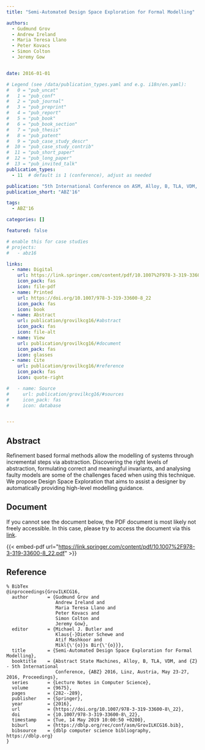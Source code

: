 ```yaml
---
title: "Semi-Automated Design Space Exploration for Formal Modelling"

authors:
  - Gudmund Grov
  - Andrew Ireland
  - Maria Teresa Llano
  - Peter Kovacs
  - Simon Colton
  - Jeremy Gow


date: 2016-01-01

# Legend (see /data/publication_types.yaml and e.g. i18n/en.yaml): 
#   0 = "pub_uncat"
#   1 = "pub_conf"
#   2 = "pub_journal"
#   3 = "pub_preprint"
#   4 = "pub_report"
#   5 = "pub_book"
#   6 = "pub_book_section"
#   7 = "pub_thesis"
#   8 = "pub_patent"
#   9 = "pub_case_study_descr"
#  10 = "pub_case_study_contrib"
#  11 = "pub_short_paper"
#  12 = "pub_long_paper"
#  13 = "pub_invited_talk"
publication_types:
  - 11  # default is 1 (conference), adjust as needed

publication: "5th International Conference on ASM, Alloy, B, TLA, VDM, and Z (ABZ'16)"
publication_short: "ABZ'16"

tags:
  - ABZ'16

categories: []

featured: false

# enable this for case studies
# projects:
#   - abz16

links:
  - name: Digital
    url: https://link.springer.com/content/pdf/10.1007%2F978-3-319-33600-8_22.pdf
    icon_pack: fas
    icon: file-pdf
  - name: Printed
    url: https://doi.org/10.1007/978-3-319-33600-8_22
    icon_pack: fas
    icon: book
  - name: Abstract
    url: publication/grovilkcg16/#abstract
    icon_pack: fas
    icon: file-alt
  - name: View
    url: publication/grovilkcg16/#document
    icon_pack: fas
    icon: glasses
  - name: Cite
    url: publication/grovilkcg16/#reference
    icon_pack: fas
    icon: quote-right

#   - name: Source
#     url: publication/grovilkcg16/#sources
#     icon_pack: fas
#     icon: database


---
```


## Abstract

Refinement based formal methods allow the modelling of systems through incremental steps via abstraction. Discovering the right levels of abstraction, formulating correct and meaningful invariants, and analysing faulty models are some of the challenges faced when using this technique. We propose Design Space Exploration that aims to assist a designer by automatically providing high-level modelling guidance.

## Document

If you cannot see the document below, the PDF document is most likely not freely accessible. In this case, please try to access the document via this <a href="https://link.springer.com/content/pdf/10.1007%2F978-3-319-33600-8_22.pdf">link</a>.

{{< embed-pdf url="https://link.springer.com/content/pdf/10.1007%2F978-3-319-33600-8_22.pdf" >}}

## Reference

```
% BibTex
@inproceedings{GrovILKCG16,
  author       = {Gudmund Grov and
                  Andrew Ireland and
                  Maria Teresa Llano and
                  Peter Kovacs and
                  Simon Colton and
                  Jeremy Gow},
  editor       = {Michael J. Butler and
                  Klaus{-}Dieter Schewe and
                  Atif Mashkoor and
                  Mikl{\'{o}}s Bir{\'{o}}},
  title        = {Semi-Automated Design Space Exploration for Formal Modelling},
  booktitle    = {Abstract State Machines, Alloy, B, TLA, VDM, and {Z} - 5th International
                  Conference, {ABZ} 2016, Linz, Austria, May 23-27, 2016, Proceedings},
  series       = {Lecture Notes in Computer Science},
  volume       = {9675},
  pages        = {282--289},
  publisher    = {Springer},
  year         = {2016},
  url          = {https://doi.org/10.1007/978-3-319-33600-8\_22},
  doi          = {10.1007/978-3-319-33600-8\_22},
  timestamp    = {Tue, 14 May 2019 10:00:50 +0200},
  biburl       = {https://dblp.org/rec/conf/asm/GrovILKCG16.bib},
  bibsource    = {dblp computer science bibliography, https://dblp.org}
}


```

<!-- # add information for case study papers (if available)
## Sources

- **Used formal method:**
  [ASM](/method/asm)
- **Resources and tools:**
  Asmeta

For more information, please contact the <a href ="mailto:silvia.bonfanti@unibg.it;arcaini@nii.ac.jp;angelo.gargantini@unibg.it;scandurra@unibg.it;elvinia.riccobene@unimi.it">authors</a>-->

